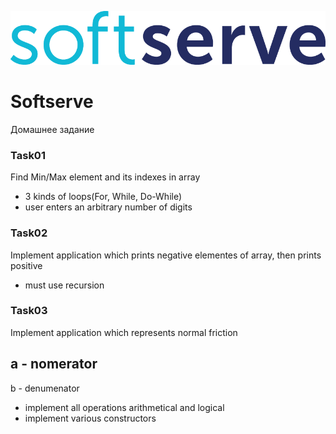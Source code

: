 ![Alt text](/Softserve-logo-RGB.png?raw=true "Softserve DevOps course")

# Softserve
Домашнее задание

### Task01
Find Min/Max element and its indexes in array
- 3 kinds of loops(For, While, Do-While)
- user enters an arbitrary number of digits

### Task02
Implement application which prints negative elementes of array, then prints positive
- must use recursion

### Task03
Implement application which represents normal friction
 
  a    - nomerator
  -
  b    - denumenator

- implement all operations arithmetical and logical
- implement various constructors